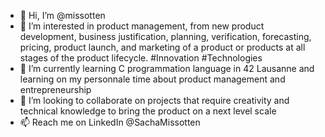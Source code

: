 - 👋 Hi, I’m @missotten
- 👀 I’m interested in product management, from new product development, business justification, planning, verification, forecasting, pricing, product launch, and marketing of a product or products at all stages of the product lifecycle. #Innovation #Technologies
- 🌱 I’m currently learning C programmation language in 42 Lausanne and learning on my personnale time about product management and entrepreneurship
- 💞️ I’m looking to collaborate on projects that require creativity and technical knowledge to bring the product on a next level scale
- 📫 Reach me on LinkedIn @SachaMissotten

<!---
missotten/missotten is a ✨ special ✨ repository because its `README.md` (this file) appears on your GitHub profile.
You can click the Preview link to take a look at your changes.
--->
